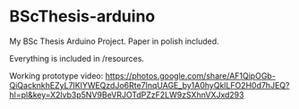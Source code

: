 # BScThesis-arduino
My BSc Thesis Arduino Project. Paper in polish included.

Everything is included in /resources.

Working prototype video:
https://photos.google.com/share/AF1QipOGb-QiQacknkhEZyL7IKlYWEQzdJo6Rte7InqUAGE_by1A0hyQklLFO2H0d7hJEQ?hl=pl&key=X2lvb3p5NV9BeVRJOTdPZzF2LW9zSXhnVXJxd293
